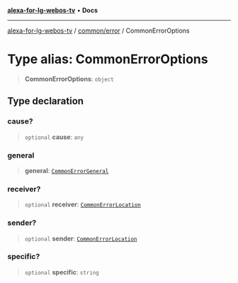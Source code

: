 [**alexa-for-lg-webos-tv**](../../../README.md) • **Docs**

***

[alexa-for-lg-webos-tv](../../../modules.md) / [common/error](../README.md) / CommonErrorOptions

# Type alias: CommonErrorOptions

> **CommonErrorOptions**: `object`

## Type declaration

### cause?

> `optional` **cause**: `any`

### general

> **general**: [`CommonErrorGeneral`](CommonErrorGeneral.md)

### receiver?

> `optional` **receiver**: [`CommonErrorLocation`](CommonErrorLocation.md)

### sender?

> `optional` **sender**: [`CommonErrorLocation`](CommonErrorLocation.md)

### specific?

> `optional` **specific**: `string`
